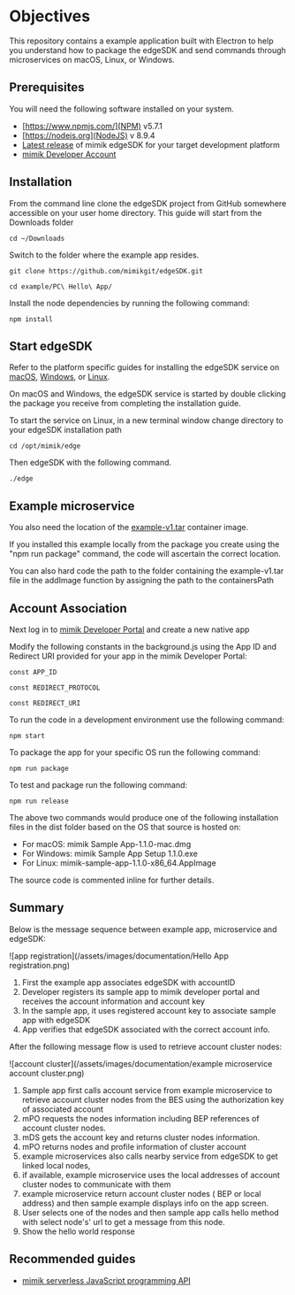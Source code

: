 # Objectives

This repository contains a example application built with Electron to help you understand how to package the edgeSDK and send commands through microservices on macOS, Linux, or Windows.

## Prerequisites

You will need the following software installed on your system.

- [https://www.npmjs.com/](NPM) v5.7.1
- [https://nodejs.org](NodeJS) v 8.9.4
- [Latest release](https://github.com/mimikgit/edgeSDK/releases/latest) of mimik edgeSDK for your target development platform
- [mimik Developer Account](http://developers-dev.mimikdev.com/dev/)

## Installation

From the command line clone the edgeSDK project from GitHub somewhere accessible on your user home directory. This guide will start from the Downloads folder

```cd ~/Downloads```

Switch to the folder where the example app resides.

```git clone https://github.com/mimikgit/edgeSDK.git```

```cd example/PC\ Hello\ App/```

Install the node dependencies by running the following command:

```npm install```

## Start edgeSDK

Refer to the platform specific guides for installing the edgeSDK service on [macOS](https://developers.mimik.com/docs/1.1.0/installation/macos.html), [Windows](https://developers.mimik.com/docs/1.1.0/installation/windows.html), or [Linux](https://developers.mimik.com/docs/1.1.0/installation/linux-ubuntu.html).

On macOS and Windows, the edgeSDK service is started by double clicking the package you receive from completing the installation guide.

To start the service on Linux, in a new terminal window change directory to your edgeSDK installation path

```cd /opt/mimik/edge```

Then edgeSDK with the following command.

```./edge```

## Example microservice

You also need the location of the [example-v1.tar](https://developers.mimik.com/docs/1.1.0/microservices/how-to-deploy-example-microservice.html) container image. 

If you installed this example locally from the package you create using the "npm run package" command, the code will ascertain the correct location.

You can also hard code the path to the folder containing the  example-v1.tar file in the addImage function by assigning the path to the containersPath

## Account Association

Next log in to [mimik Developer Portal](http://developers-dev.mimikdev.com/dev) and create a new native app

Modify the following constants in the background.js using the App ID and Redirect URI provided for your app in the mimik Developer Portal:

```const APP_ID```

```const REDIRECT_PROTOCOL```

```const REDIRECT_URI```


To run the code in a development environment use the following command:

```npm start```

To package the app for your specific OS run the following command:

```npm run package```

To test and package run the following command:

```npm run release```

The above two commands would produce one of the following installation files in the dist folder based on the OS that source is hosted on:

- For macOS: mimik Sample App-1.1.0-mac.dmg
- For Windows: mimik Sample App Setup 1.1.0.exe
- For Linux: mimik-sample-app-1.1.0-x86_64.AppImage

The source code is commented inline for further details.

## Summary

Below is the message sequence between example app, microservice and edgeSDK:

![app registration](/assets/images/documentation/Hello App registration.png)

1. First the example app associates edgeSDK with accountID
1. Developer registers its sample app to mimik developer portal and receives the account information and account key
1. In the sample app, it uses registered account key to associate sample app with edgeSDK 
1. App verifies that edgeSDK associated with the correct account info.

After  the following message flow is used to retrieve account cluster nodes:

![account cluster](/assets/images/documentation/example microservice account cluster.png)

1. Sample app first calls account service from example microservice to retrieve account cluster nodes from the BES using the authorization key of associated account
1. mPO requests the nodes information  including BEP references of account cluster nodes.
1. mDS gets the account key and returns cluster nodes information.
1. mPO returns nodes and profile information of cluster account
1. example microservices also calls nearby service from edgeSDK to get linked local nodes,
1. if available, example microservice uses the local addresses of account cluster nodes to communicate with them
1. example microservice return account cluster nodes ( BEP or local address)  and then sample example displays info on the app screen.
1. User selects one of the nodes and then sample app calls hello method with select node's' url to get a message from this node.
1. Show the hello world response


## Recommended guides

- [mimik serverless JavaScript programming API](https://developers.mimik.com/docs/1.1.0/resources/how-to-use-mimik-serverless-javascript-programming-api.html)
